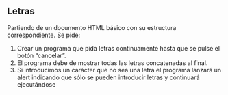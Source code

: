 ## Letras

Partiendo de un documento HTML básico con su estructura correspondiente. Se pide:
1. Crear un programa que pida letras continuamente hasta que se pulse el botón “cancelar”.
2. El programa debe de mostrar todas las letras concatenadas al final.
3. Si introducimos un carácter que no sea una letra el programa lanzará un alert indicando que sólo se pueden introducir 
letras y continuará ejecutándose
